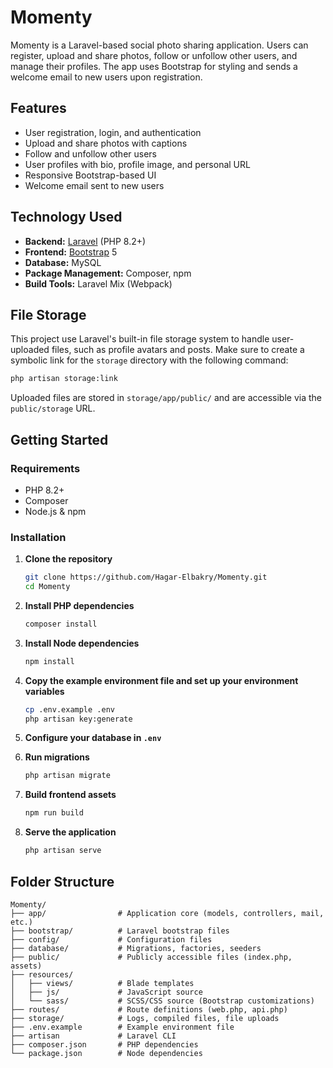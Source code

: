 # Momenty

Momenty is a Laravel-based social photo sharing application. Users can register, upload and share photos, follow or unfollow other users, and manage their profiles. The app uses Bootstrap for styling and sends a welcome email to new users upon registration.

## Features

- User registration, login, and authentication
- Upload and share photos with captions
- Follow and unfollow other users
- User profiles with bio, profile image, and personal URL
- Responsive Bootstrap-based UI
- Welcome email sent to new users

## Technology Used

- **Backend:** [Laravel](https://laravel.com/) (PHP 8.2+)
- **Frontend:** [Bootstrap](https://getbootstrap.com/) 5
- **Database:** MySQL
- **Package Management:** Composer, npm
- **Build Tools:** Laravel Mix (Webpack)

## File Storage

This project use Laravel's built-in file storage system to handle user-uploaded files, such as profile avatars and posts.
Make sure to create a symbolic link for the `storage` directory with the following command:

```sh
php artisan storage:link
```

Uploaded files are stored in `storage/app/public/` and are accessible via the `public/storage` URL.

## Getting Started

### Requirements

- PHP 8.2+
- Composer
- Node.js & npm

### Installation

1. **Clone the repository**
   ```sh
   git clone https://github.com/Hagar-Elbakry/Momenty.git
   cd Momenty
   ```

2. **Install PHP dependencies**
   ```sh
   composer install
   ```

3. **Install Node dependencies**
   ```sh
   npm install
   ```

4. **Copy the example environment file and set up your environment variables**
   ```sh
   cp .env.example .env
   php artisan key:generate
   ```

5. **Configure your database in `.env`**

6. **Run migrations**
   ```sh
   php artisan migrate
   ```

7. **Build frontend assets**
   ```sh
   npm run build
   ```

8. **Serve the application**
   ```sh
   php artisan serve
   ```
   
## Folder Structure

```
Momenty/
├── app/                # Application core (models, controllers, mail, etc.)
├── bootstrap/          # Laravel bootstrap files
├── config/             # Configuration files
├── database/           # Migrations, factories, seeders
├── public/             # Publicly accessible files (index.php, assets)
├── resources/
│   ├── views/          # Blade templates
│   ├── js/             # JavaScript source
│   └── sass/           # SCSS/CSS source (Bootstrap customizations)
├── routes/             # Route definitions (web.php, api.php)
├── storage/            # Logs, compiled files, file uploads
├── .env.example        # Example environment file
├── artisan             # Laravel CLI
├── composer.json       # PHP dependencies
└── package.json        # Node dependencies
```

